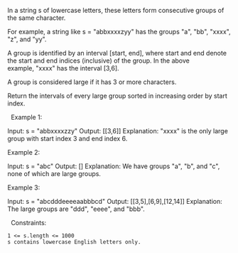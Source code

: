 In a string s of lowercase letters, these letters form consecutive groups of the same character.

For example, a string like s = "abbxxxxzyy" has the groups "a", "bb", "xxxx", "z", and "yy".

A group is identified by an interval [start, end], where start and end denote the start and end indices (inclusive) of the group. In the above example, "xxxx" has the interval [3,6].

A group is considered large if it has 3 or more characters.

Return the intervals of every large group sorted in increasing order by start index.

 
Example 1:

Input: s = "abbxxxxzzy"
Output: [[3,6]]
Explanation: "xxxx" is the only large group with start index 3 and end index 6.


Example 2:

Input: s = "abc"
Output: []
Explanation: We have groups "a", "b", and "c", none of which are large groups.


Example 3:

Input: s = "abcdddeeeeaabbbcd"
Output: [[3,5],[6,9],[12,14]]
Explanation: The large groups are "ddd", "eeee", and "bbb".


 
Constraints:


	1 <= s.length <= 1000
	s contains lowercase English letters only.

